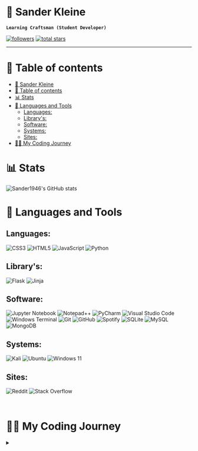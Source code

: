 # 🌱 Sander Kleine

**`Learning Craftsman (Student Developer)`**

<p align="left">
    <a href="https://github.com/sander1946?tab=followers">
        <img alt="followers" title="Follow me on Github" src="https://custom-icon-badges.demolab.com/github/followers/sander1946?color=236ad3&labelColor=1155ba&style=for-the-badge&logo=person-add&label=Follow&logoColor=white"/></a>
    <a href="https://github.com/sander1946?tab=repositories&sort=stargazers">
        <img alt="total stars" title="Total stars on GitHub" src="https://custom-icon-badges.demolab.com/github/stars/sander1946?color=55960c&style=for-the-badge&labelColor=488207&logo=star"/></a>
</p>

---

# 👋 Table of contents
- [🌱 Sander Kleine](#-sander-kleine)
- [👋 Table of contents](#-table-of-contents)
- [📊 Stats](#-stats)
- [🧰 Languages and Tools](#-languages-and-tools)
  - [Languages:](#languages)
  - [Library's:](#librarys)
  - [Software:](#software)
  - [Systems:](#systems)
  - [Sites:](#sites)
- [👨‍💻 My Coding Journey](#-my-coding-journey)

# 📊 Stats

![Sander1946's GitHub stats](https://github-readme-stats.vercel.app/api?username=sander1946&show_icons=true&theme=cobalt&show=discussions_started,prs_merged)

# 🧰 Languages and Tools

## Languages:

![CSS3](https://img.shields.io/badge/css3-%231572B6.svg?style=for-the-badge&logo=css3&logoColor=white) ![HTML5](https://img.shields.io/badge/html5-%23E34F26.svg?style=for-the-badge&logo=html5&logoColor=white) ![JavaScript](https://img.shields.io/badge/javascript-%23323330.svg?style=for-the-badge&logo=javascript&logoColor=%23F7DF1E) ![Python](https://img.shields.io/badge/python-3670A0?style=for-the-badge&logo=python&logoColor=ffdd54)

## Library's:

![Flask](https://img.shields.io/badge/flask-%23000.svg?style=for-the-badge&logo=flask&logoColor=white) ![Jinja](https://img.shields.io/badge/jinja-white.svg?style=for-the-badge&logo=jinja&logoColor=black)

## Software:

![Jupyter Notebook](https://img.shields.io/badge/jupyter-%23FA0F00.svg?style=for-the-badge&logo=jupyter&logoColor=white) ![Notepad++](https://img.shields.io/badge/Notepad++-90E59A.svg?style=for-the-badge&logo=notepad%2b%2b&logoColor=black) ![PyCharm](https://img.shields.io/badge/pycharm-143?style=for-the-badge&logo=pycharm&logoColor=black&color=black&labelColor=green) ![Visual Studio Code](https://img.shields.io/badge/Visual%20Studio%20Code-0078d7.svg?style=for-the-badge&logo=visual-studio-code&logoColor=white) ![Windows Terminal](https://img.shields.io/badge/Windows%20Terminal-%234D4D4D.svg?style=for-the-badge&logo=windows-terminal&logoColor=white) ![Git](https://img.shields.io/badge/git-%23F05033.svg?style=for-the-badge&logo=git&logoColor=white) ![GitHub](https://img.shields.io/badge/github-%23121011.svg?style=for-the-badge&logo=github&logoColor=white) ![Spotify](https://img.shields.io/badge/Spotify-1ED760?style=for-the-badge&logo=spotify&logoColor=white) ![SQLite](https://img.shields.io/badge/sqlite-%2307405e.svg?style=for-the-badge&logo=sqlite&logoColor=white) ![MySQL](https://img.shields.io/badge/mysql-%2300f.svg?style=for-the-badge&logo=mysql&logoColor=white) ![MongoDB](https://img.shields.io/badge/MongoDB-%234ea94b.svg?style=for-the-badge&logo=mongodb&logoColor=white)

## Systems:

![Kali](https://img.shields.io/badge/Kali-268BEE?style=for-the-badge&logo=kalilinux&logoColor=white) ![Ubuntu](https://img.shields.io/badge/Ubuntu-E95420?style=for-the-badge&logo=ubuntu&logoColor=white) ![Windows 11](https://img.shields.io/badge/Windows%2011-%230079d5.svg?style=for-the-badge&logo=Windows%2011&logoColor=white)

## Sites:

![Reddit](https://img.shields.io/badge/Reddit-%23FF4500.svg?style=for-the-badge&logo=Reddit&logoColor=white) ![Stack Overflow](https://img.shields.io/badge/-Stackoverflow-FE7A16?style=for-the-badge&logo=stack-overflow&logoColor=white)

<br>

# 👨‍💻 My Coding Journey
<details><summary><b></summary></b>
    I am Sander Kleine, a passionate student developer on a coding journey.
    I love exploring different languages and tools, such as HTML, CSS, JavaScript and Python.
    In my software development journey, I have worked with libraries like Flask and Jinja. I also use software like Jupyter Notebook, Notepad++, PyCharm and Visual Studio Code.
    I am comfortable working on different systems like Kali, Ubuntu and Windows. I enjoy being part of the developer community on sites like Reddit and Stack Overflow.
    My GitHub stats show my dedication to coding, with discussions started and pull requests merged.
    Join me on my coding journey and follow me on GitHub!
</details>
